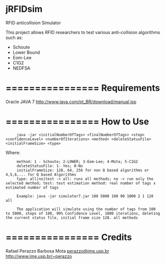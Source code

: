 jRFIDsim
========

RFID anticollision Simulator

This project allows RFID researchers to test various anti-collision algorithms such as:

- Schoute
- Lower Bound
- Eom-Lee
- C1G2
- NEDFSA

================
Requirements
================

Oracle JAVA 7
http://www.java.com/pt_BR/download/manual.jsp



================
How to Use
================

		 java -jar <initialNumberOfTags> <finalNumberOfTags> <step> <confidenceLevel> <numberOfIterations> <method> <deleteStatusFile> <initialFrameSize> <type>

  Where: 
  
		 method: 1 - Schoute; 2-LOWER; 3-Eom-Lee; 4-Mota; 5-C1G2
		 deleteStatusFile: 1- Yes; 0-No
		 initialFrameSize: 128, 64, 256 for non Q based algorithms or 4,5,6,... for Q based Algorithms
		 type: all|no|test -> all: runs all methods; no -> run only the selected method; test: test estimation method: real number of tags x estimated number of tags 		 

		 Example: java -jar simulator7.jar 100 5000 100 90 1000 2 1 128 all
		 
		 The application will simulate using the number of tags from 100 to 5000, steps of 100, 90% Confidence Level, 1000 iterations, deleting the current status file, initial frame size 128. all methods
		 
		 
================
Credits
================
Rafael Perazzo Barbosa Mota
perazzo@ime.usp.br
http://www.ime.usp.br/~perazzo
